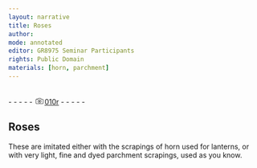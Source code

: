 ```yaml
---
layout: narrative
title: Roses
author:
mode: annotated
editor: GR8975 Seminar Participants
rights: Public Domain
materials: [horn, parchment]
---
```


 <br/>- - - - - <a href="http://gallica.bnf.fr/ark:/12148/btv1b10500001g/f25.image"><img src="../assets/photo-icon.png" alt="folio image: " style="display:inline-block; margin-bottom:-3px;"/>010r</a> - - - - - <br/> 
##  Roses 

 
   These are imitated either with the scrapings of horn used for lanterns, or with very light, fine and dyed parchment scrapings, used as you know. 
 